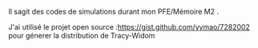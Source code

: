 Il sagit des codes de simulations durant mon PFE/Mémoire M2  .

 
J'ai utilisé le projet open source :https://gist.github.com/yymao/7282002  pour génerer  la distribution de Tracy-Widom
